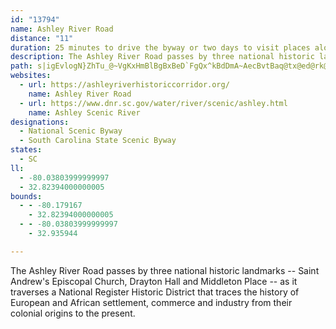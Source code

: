 ```yaml
---
id: "13794"
name: Ashley River Road
distance: "11"
duration: 25 minutes to drive the byway or two days to visit places along the way.
description: The Ashley River Road passes by three national historic landmarks -- Saint Andrew's Episcopal Church, Drayton Hall and Middleton Place -- as it traverses a National Register Historic District that traces the history of European and African settlement, commerce and industry from their colonial origins to the present.
path: s|igEvlogN}ZhTu_@~VgKxHmBlBgBxBeD`FgQx^kBdDmA~AecBvtBaq@tx@ed@rk@kDrDad@fl@{DrEaLhP_Pj`@gXbx@mBhL{AfMgAfL{C~Um@fCoA~B}h@hy@kLhOyTjXkHfH{F|C_TbKiD`CuOrQer@nr@iI`JsCrDgnA~`B
websites:
  - url: https://ashleyriverhistoriccorridor.org/
    name: Ashley River Road
  - url: https://www.dnr.sc.gov/water/river/scenic/ashley.html
    name: Ashley Scenic River
designations:
  - National Scenic Byway
  - South Carolina State Scenic Byway
states:
  - SC
ll:
  - -80.03803999999997
  - 32.82394000000005
bounds:
  - - -80.179167
    - 32.82394000000005
  - - -80.03803999999997
    - 32.935944

---
```


The Ashley River Road passes by three national historic landmarks -- Saint Andrew's Episcopal Church, Drayton Hall and Middleton Place -- as it traverses a National Register Historic District that traces the history of European and African settlement, commerce and industry from their colonial origins to the present.

